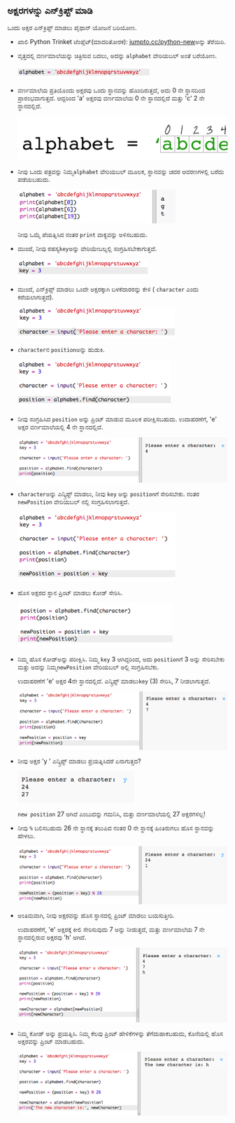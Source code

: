## ಅಕ್ಷರಗಳನ್ನು ಎನ್‌ಕ್ರಿಪ್ಟ್ ಮಾಡಿ

ಒಂದು ಅಕ್ಷರ ಎನ್‌ಕ್ರಿಪ್ಟ್ ಮಾಡಲು ಪೈಥಾನ್ ಯೋಜನೆ ಬರಿಯೋಣ.

+ ಖಾಲಿ Python Trinket ಟೆಂಪ್ಲೆಟ್(ಮಾದರಿತೋರಕ): <a href="http://jumpto.cc/python-new" target="_blank">jumpto.cc/python-new</a>ಅನ್ನು ತೆರೆಯಿರಿ.

+ ವೃತ್ತದಲ್ಲಿ ವರ್ಣಮಾಲೆಯನ್ನು ಚಿತ್ರಿಸುವ ಬದಲು, ಅದನ್ನು `alphabet` ವೇರಿಯಬಲ್ ಅಂತೆ ಬರೆಯೋಣ.
    
    ![screenshot](images/messages-alphabet.png)

+ ವರ್ಣಮಾಲೆಯ ಪ್ರತಿಯೊಂದು ಅಕ್ಷರವು ಒಂದು ಸ್ಥಾನವನ್ನು ಹೊಂದಿರುತ್ತದೆ, ಅದು 0 ನೇ ಸ್ಥಾನದಿಂದ ಪ್ರಾರಂಭವಾಗುತ್ತದೆ. ಆದ್ದರಿಂದ 'a' ಅಕ್ಷರವು ವರ್ಣಮಾಲೆಯ 0 ನೇ ಸ್ಥಾನದಲ್ಲಿದೆ ಮತ್ತು 'c' 2 ನೇ ಸ್ಥಾನದಲ್ಲಿದೆ.
    
    ![screenshot](images/messages-array.png)

+ ನೀವು ಒಂದು ಪತ್ರವನ್ನು ನಿಮ್ಮ`alphabet` ವೇರಿಯಬಲ್ ಮೂಲಕ, ಸ್ಥಾನವನ್ನು ಚದರ ಆವರಣಗಳಲ್ಲಿ ಬರೆದು ಪಡೆಯಬಹುದು.
    
    ![screenshot](images/messages-alphabet-array.png)
    
    ನೀವು ಒಮ್ಮೆ ಪೆಯತ್ನಿಸಿದ ನಂತರ `print` ವಾಕ್ಯವನ್ನು ಅಳಿಸಬಹುದು.

+ ಮುಂದೆ, ನೀವು ರಹಸ್ಯ`key`ಅನ್ನು ವೇರಿಯೇಬಲ್ನಲ್ಲಿ ಸಂಗ್ರಹಿಸಬೇಕಾಗುತ್ತದೆ.
    
    ![screenshot](images/messages-key.png)

+ ಮುಂದೆ, ಎನ್‌ಕ್ರಿಪ್ಟ್ ಮಾಡಲು ಒಂದೇ ಅಕ್ಷರಕ್ಕಾಗಿ ಬಳಕೆದಾರರನ್ನು ಕೇಳಿ ( `character` ಎಂದು ಕರೆಯಲಾಗುತ್ತದೆ).
    
    ![screenshot](images/messages-character.png)

+ `character`ನ `position`ಅನ್ನು ಹುಡುಕಿ.
    
    ![screenshot](images/messages-position.png)

+ ನೀವು ಸಂಗ್ರಹಿಸಿದ `position` ಅನ್ನು ಪ್ರಿಂಟ್ ಮಾಡುವ ಮೂಲಕ ಪರೀಕ್ಷಿಸಬಹುದು. ಉದಾಹರಣೆಗೆ, 'e' ಅಕ್ಷರ ವರ್ಣಮಾಲೆಯಲ್ಲಿ 4 ನೇ ಸ್ಥಾನದಲ್ಲಿದೆ.
    
    ![screenshot](images/messages-position-test.png)

+ `character`ಅನ್ನು ಎನ್ಕ್ರಿಪ್ಟ್ ಮಾಡಲು, ನೀವು `key` ಅನ್ನು `position`ಗೆ ಸೇರಿಸಬೇಕು. ನಂತರ `newPosition` ವೇರಿಯಬಲ್ ನಲ್ಲಿ ಸಂಗ್ರಹಿಸಲಾಗುತ್ತದೆ.
    
    ![screenshot](images/messages-newposition.png)

+ ಹೊಸ ಅಕ್ಷರದ ಸ್ಥಾನ ಪ್ರಿಂಟ್ ಮಾಡಲು ಕೋಡ್ ಸೇರಿಸಿ.
    
    ![screenshot](images/messages-newposition-print.png)

+ ನಿಮ್ಮ ಹೊಸ ಕೋಡ್ಅನ್ನು ಪರೀಕ್ಷಿಸಿ. ನಿಮ್ಮ `key` 3 ಆಗಿದ್ದರಿಂದ, ಅದು `position`ಗೆ 3 ಅನ್ನು ಸೇರಿಸಬೇಕು ಮತ್ತು ಅದನ್ನು ನಿಮ್ಮ`newPosition` ವೇರಿಯಬಲ್ ಅಲ್ಲಿ ಸಂಗ್ರಹಿಸಬೆಕು.
    
    ಉದಾಹರಣೆಗೆ 'e' ಅಕ್ಷರ 4ನೇ ಸ್ಥಾನದಲ್ಲಿದೆ. ಎನ್ಕ್ರಿಪ್ಟ್ ಮಾಡಲು`key` (3) ಸೇರಿಸಿ, 7 ನೀಡಲಾಗುತ್ತದೆ.
    
    ![screenshot](images/messages-newposition-test.png)

+ ನೀವು ಅಕ್ಷರ 'y ' ಎನ್ಕ್ರಿಪ್ಟ್ ಮಾಡಲು ಪ್ರಯತ್ನಿಸಿದರೆ ಏನಾಗುತ್ತದ?
    
    ![screenshot](images/messages-modulus-bug.png)
    
    `new position` 27 ಆಗಿದೆ ಎಂಬುದನ್ನು ಗಮನಿಸಿ, ಮತ್ತು ವರ್ಣಮಾಲೆಯಲ್ಲಿ 27 ಅಕ್ಷರಗಳಿಲ್ಲ!

+ ನೀವು `%` ಬಲಿಸಬಹುದು 26 ನೇ ಸ್ಥಾನಕ್ಕೆ ತಲುಪಿದ ನಂತರ 0 ನೇ ಸ್ಥಾನಕ್ಕೆ ಹಿಂತಿರುಗಲು ಹೊಸ ಸ್ಥಾನವನ್ನು ಹೇಳಲು.
    
    ![screenshot](images/messages-modulus.png)

+ ಅಂತಿಮವಾಗಿ, ನೀವು ಅಕ್ಷರವನ್ನು ಹೊಸ ಸ್ಥಾನದಲ್ಲಿ ಪ್ರಿಂಟ್ ಮಾಡಲು ಬಯಸುತ್ತೀರಿ.
    
    ಉದಾಹರಣೆಗೆ, 'e' ಅಕ್ಷರಕ್ಕೆ ಕೀಲಿ ಸೇರಿಸುವುದು 7 ಅನ್ನು ನೀಡುತ್ತದೆ, ಮತ್ತು ವರ್ಣಮಾಲೆಯ 7 ನೇ ಸ್ಥಾನದಲ್ಲಿರುವ ಅಕ್ಷರವು 'h' ಆಗಿದೆ.
    
    ![screenshot](images/messages-newcharacter.png)

+ ನಿಮ್ಮ ಕೋಡ್ ಅನ್ನು ಪ್ರಯತ್ನಿಸಿ. ನಿಮ್ಮ ಕೆಲವು ಪ್ರಿಂಟ್ ಹೇಳಿಕೆಗಳನ್ನು ತೆಗೆದುಹಾಕಬಹುದು, ಕೊನೆಯಲ್ಲಿ ಹೊಸ ಅಕ್ಷರವನ್ನು ಪ್ರಿಂಟ್ ಮಾಡಬಹುದು.
    
    ![screenshot](images/messages-enc-test.png)